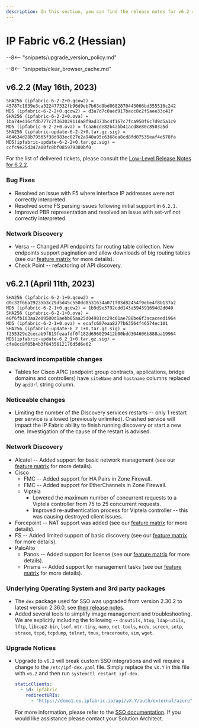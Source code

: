 ```yaml
---
description: In this section, you can find the release notes for v6.2 releases.
---
```


# IP Fabric v6.2 (Hessian)

--8<-- "snippets/upgrade_version_policy.md"

--8<-- "snippets/clear_browser_cache.md"

## v6.2.2 (May 16th, 2023)

```shell
SHA256 (ipfabric-6-2-2+0.qcow2) = 45787c1039e3ca322477332fb96d9eb7b63d9bd0682870443066bd355510c242
MD5 (ipfabric-6-2-2+0.qcow2) = d3a7d7c0aed917bacc8c2f5aee33c41f
SHA256 (ipfabric-6-2-2+0.ova) = 1ba74e416cfdb777c7f36302911da8f9ad373bc4f167c7fca950f6c7d9d5a1c9
MD5 (ipfabric-6-2-2+0.ova) = fcaa6cde82b4abb41acd8e80c8503a5d
SHA256 (ipfabric-update-6-2-2+0.tar.gz.sig) = 464634d28b79565f38d983ec027e2a940a95c6368ea8cd8fd07535eaf4e578fa
MD5(ipfabric-update-6-2-2+0.tar.gz.sig) = ccfc9e25d347a00fc8bf085979380bf0
```

For the list of delivered tickets, please consult the [Low-Level Release Notes for 6.2.2](../release_notes_low-level/6.x/6.2.x/6.2.2.md).

### Bug Fixes

- Resolved an issue with F5 where interface IP addresses were not correctly interpreted.
- Resolved some FS parsing issues following initial support in `6.2.1`.
- Improved PBR representation and resolved an issue with set-vrf not correctly interpreted.

### Network Discovery

- Versa -- Changed API endpoints for routing table collection. New endpoints support pagination and allow downloads of big routing tables (see our [feature matrix](https://matrix.ipfabric.io) for more details).
- Check Point -- refactoring of API discovery.

## v6.2.1 (April 11th, 2023)

```shell
SHA256 (ipfabric-6-2-1+0.qcow2) = d0c32f66a29235b3c29d5d45c550dd8531634a071f03d82454f9ebe4f8b137a2
MD5 (ipfabric-6-2-1+0.qcow2) = 1b9d9e3792cdd143a594391694d2d040
SHA256 (ipfabric-6-2-1+0.ova) = e0f6fb103aa2e09500d1aebb05aa25d04981cc29c61ae788be6f3acaceed1964
MD5 (ipfabric-6-2-1+0.ova) = ecafc607eaa8277b63564f46574ec101
SHA256 (ipfabric-update-6_2_1+0.tar.gz.sig) = f255329e2cecab9f819feaafdf0f182d696029412b00bdd304606b888aa19964
MD5(ipfabric-update-6_2_1+0.tar.gz.sig) = cfe8cc8f05b4b3f8435612176d5d6e62
```

### Backward incompatible changes

- Tables for Cisco APIC (endpoint group contracts, applications, bridge domains and controllers) have `siteName` and `hostname` columns replaced by `apiUrl` string column.

### Noticeable changes

- Limiting the number of the Discovery services restarts -- only 1 restart per service is allowed (previously unlimited). Crashed service will impact the IP Fabric ability to finish running discovery or start a new one. Investigation of the cause of the restart is advised.

### Network Discovery

- Alcatel -- Added support for basic network management (see our [feature matrix](https://matrix.ipfabric.io) for more details).
- Cisco
  - FMC -- Added support for HA Pairs in Zone Firewall.
  - FMC -- Added support for EtherChannels in Zone Firewall.
  - Viptela
    - Lowered the maximum number of concurrent requests to a Viptela controller from 75 to 25 concurrent requests.
    - Improved re-authentication process for Viptela controller -- this was causing destroyed client issues.
- Forcepoint -- NAT support was added (see our [feature matrix](https://matrix.ipfabric.io) for more details).
- FS -- Added limited support of basic discovery (see our [feature matrix](https://matrix.ipfabric.io) for more details).
- PaloAlto
  - Panos -- Added support for license (see our [feature matrix](https://matrix.ipfabric.io) for more details).
  - Prisma -- Added support for management tasks (see our [feature matrix](https://matrix.ipfabric.io) for more details).

### Underlying Operating System and 3rd party packages

- The `dex` package used for SSO was upgraded from version 2.30.2 to latest version 2.36.0, see [their release notes](https://github.com/dexidp/dex/releases).
- Added several tools to simplify image management and troubleshooting. We are explicitly including the following -- `dnsutils`, `htop`, `ldap-utils`, `lftp`, `libcap2-bin`, `lsof`, `mtr-tiny`, `nano`, `net-tools`, `ncdu`, `screen`, `sntp`, `strace`, `tcpd`, `tcpdump`, `telnet`, `tmux`, `traceroute`, `vim`, `wget`.

### Upgrade Notices

- Upgrade to `v6.2` will break custom SSO integrations and will require a change to the `/etc/ipf-dex.yaml` file. Simply replace the `vX.Y` in this file with `v6.2` and then run `systemctl restart ipf-dex`.

  ```yaml
  staticClients:
    - id: ipfabric
      redirectURIs:
        - "https://demo1.eu.ipfabric.io/api/vX.Y/auth/external/azure"
  ```

  For more information, please refer to the [SSO documentation](../../../IP_Fabric_Settings/user_management/sso/#sso-configuration-ipf-dexyaml). If you would like assistance please contact your Solution Architect.
